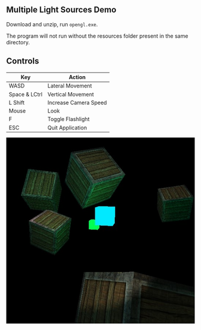 ## Multiple Light Sources Demo

Download and unzip, run `opengl.exe`.

The program will not run without the resources folder present in the same directory.

## Controls
| Key            | Action                |
|----------------|-----------------------|
| WASD           | Lateral Movement      |
| Space & LCtrl  | Vertical Movement     |
| L Shift        | Increase Camera Speed |
| Mouse          | Look                  |
| F              | Toggle Flashlight     |
| ESC            | Quit Application      |

![image](../../../progress/multiple_lights.jpg)